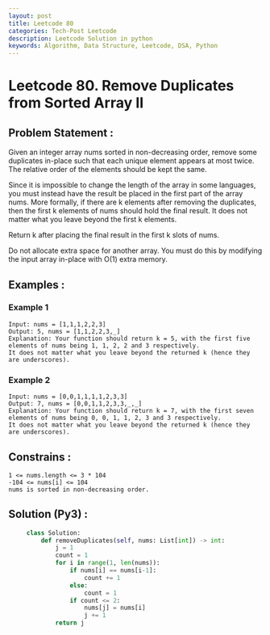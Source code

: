 ```yaml
---
layout: post
title: Leetcode 80
categories: Tech-Post Leetcode
description: Leetcode Solution in python
keywords: Algorithm, Data Structure, Leetcode, DSA, Python
---
```

# Leetcode 80. Remove Duplicates from Sorted Array II

## Problem Statement : 
Given an integer array nums sorted in non-decreasing order, 
remove some duplicates in-place such that each unique element appears at most twice. 
The relative order of the elements should be kept the same.

Since it is impossible to change the length of the array in some languages, 
you must instead have the result be placed in the first part of the array nums. More formally, 
if there are k elements after removing the duplicates, then the first k elements of nums should hold the final result. 
It does not matter what you leave beyond the first k elements.

Return k after placing the final result in the first k slots of nums.

Do not allocate extra space for another array. You must do this by modifying the input array in-place with O(1) extra memory.



## Examples :

### Example 1
```
Input: nums = [1,1,1,2,2,3]
Output: 5, nums = [1,1,2,2,3,_]
Explanation: Your function should return k = 5, with the first five elements of nums being 1, 1, 2, 2 and 3 respectively.
It does not matter what you leave beyond the returned k (hence they are underscores).

```
### Example 2
```
Input: nums = [0,0,1,1,1,1,2,3,3]
Output: 7, nums = [0,0,1,1,2,3,3,_,_]
Explanation: Your function should return k = 7, with the first seven elements of nums being 0, 0, 1, 1, 2, 3 and 3 respectively.
It does not matter what you leave beyond the returned k (hence they are underscores).

```

## Constrains : 
```
1 <= nums.length <= 3 * 104
-104 <= nums[i] <= 104
nums is sorted in non-decreasing order.
```

## Solution (Py3) : 
``` python
     class Solution:
         def removeDuplicates(self, nums: List[int]) -> int:
             j = 1
             count = 1
             for i in range(1, len(nums)):
                 if nums[i] == nums[i-1]:
                     count += 1
                 else:
                     count = 1
                 if count <= 2:
                     nums[j] = nums[i]
                     j += 1
             return j
        
```
